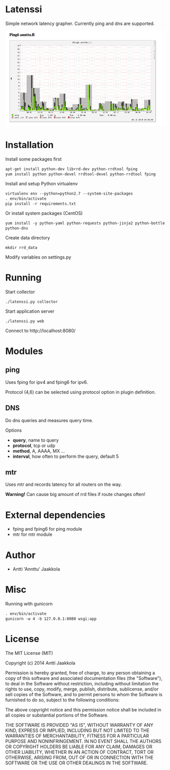 Latenssi
========

Simple network latency grapher. Currently ping and dns are supported.

![Screenshot](external/screenshot.png)


Installation
============

Install some packages first

    apt-get install python-dev librrd-dev python-rrdtool fping
    yum install python python-devel rrdtool-devel python-rrdtool fping 

Install and setup Python virtualenv

    virtualenv env --python=python2.7 --system-site-packages
    . env/bin/activate
    pip install -r requirements.txt

Or install system packages (CentOS)
    
    yum install -y python-yaml python-requests python-jinja2 python-bottle python-dns

Create data directory

    mkdir rrd_data

Modify variables on settings.py

Running
=======

Start collector

    ./latenssi.py collector

Start application server

    ./latenssi.py web

Connect to http://localhost:8080/

Modules
======

ping
----
Uses fping for ipv4 and fping6 for ipv6.

Protocol (4,6) can be selected using protocol option in plugin definition.


DNS
---

Do dns queries and measures query time.

Options

* <b>query</b>, name to query
* <b>protocol</b>, tcp or udp
* <b>method</b>, A, AAAA, MX ...
* <b>interval</b>, how often to perform the query, default 5 

mtr
---

Uses mtr and records latency for all routers on the way.

<b>Warning!</b> Can cause big amount of rrd files if route changes often!


External dependencies
============
* fping and fping6 for ping module
* mtr for mtr module

Author
======

* Antti 'Annttu' Jaakkola


Misc
====

Running with gunicorn

    . env/bin/activate
    gunicorn -w 4 -b 127.0.0.1:8080 wsgi:app


License
=======

The MIT License (MIT)

Copyright (c) 2014 Antti Jaakkola

Permission is hereby granted, free of charge, to any person obtaining a copy
of this software and associated documentation files (the "Software"), to deal
in the Software without restriction, including without limitation the rights
to use, copy, modify, merge, publish, distribute, sublicense, and/or sell
copies of the Software, and to permit persons to whom the Software is
furnished to do so, subject to the following conditions:

The above copyright notice and this permission notice shall be included in
all copies or substantial portions of the Software.

THE SOFTWARE IS PROVIDED "AS IS", WITHOUT WARRANTY OF ANY KIND, EXPRESS OR
IMPLIED, INCLUDING BUT NOT LIMITED TO THE WARRANTIES OF MERCHANTABILITY,
FITNESS FOR A PARTICULAR PURPOSE AND NONINFRINGEMENT. IN NO EVENT SHALL THE
AUTHORS OR COPYRIGHT HOLDERS BE LIABLE FOR ANY CLAIM, DAMAGES OR OTHER
LIABILITY, WHETHER IN AN ACTION OF CONTRACT, TORT OR OTHERWISE, ARISING FROM,
OUT OF OR IN CONNECTION WITH THE SOFTWARE OR THE USE OR OTHER DEALINGS IN
THE SOFTWARE.
